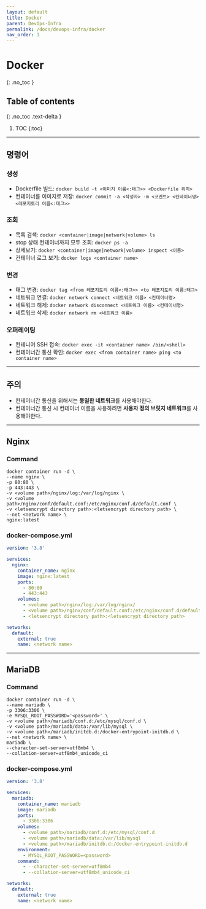 ```yaml
---
layout: default
title: Docker
parent: DevOps·Infra
permalink: /docs/devops-infra/docker
nav_order: 3
---
```


# Docker
{: .no_toc }

## Table of contents
{: .no_toc .text-delta }

1. TOC
{:toc}

---

## 명령어

### 생성
- Dockerfile 빌드: `docker build -t <이미지 이름<:태그>> <Dockerfile 위치>`
- 컨테이너를 이미지로 저장: `docker commit -a <작성자> -m <코멘트> <컨테이너명> <레포지토리 이름<:태그>>`

### 조회
- 목록 검색: `docker <container|image|network|volume> ls`
- stop 상태 컨테이너까지 모두 조회: `docker ps -a`
- 상세보기: `docker <container|image|network|volume> inspect <이름>`
- 컨테이너 로그 보기: `docker logs <container name>`

### 변경
- 태그 변경: `docker tag <from 레포지토리 이름<:태그>> <to 레포지토리 이름:태그>`
- 네트워크 연결: `docker network connect <네트워크 이름> <컨테이너명>`
- 네트워크 해제: `docker network disconnect <네트워크 이름> <컨테이너명>`
- 네트워크 삭제: `docker network rm <네트워크 이름>`

### 오퍼레이팅
- 컨테니어 SSH 접속: `docker exec -it <container name> /bin/<shell>`
- 컨테이너간 통신 확인: `docker exec <from container name> ping <to container name>`

---

## 주의
- 컨테이너간 통신을 위해서는 **동일한 네트워크**를 사용해야한다.
- 컨테이너간 통신 시 컨테이너 이름을 사용하려면 **사용자 정의 브릿지 네트워크**를 사용해야한다.

---

## Nginx

### Command

```
docker container run -d \
--name nginx \
-p 80:80 \
-p 443:443 \
-v <volume path>/nginx/log:/var/log/nginx \
-v <volume path>/nginx/conf/default.conf:/etc/nginx/conf.d/default.conf \
-v <letsencrypt directory path>:<letsencrypt directory path> \
--net <network name> \
nginx:latest
```

### docker-compose.yml

```yml
version: '3.8'

services:
  nginx:
    container_name: nginx
    image: nginx:latest
    ports:
      - 80:80
      - 443:443
    volumes:
      - <volume path>/nginx/log:/var/log/nginx/
      - <volume path>/nginx/conf/default.conf:/etc/nginx/conf.d/default.conf
      - <letsencrypt directory path>:<letsencrypt directory path>

networks:
  default:
    external: true
    name: <network name>
```

---

## MariaDB

### Command

```
docker container run -d \
--name mariadb \
-p 3306:3306 \
-e MYSQL_ROOT_PASSWORD='<password>' \
-v <volume path>/mariadb/conf.d:/etc/mysql/conf.d \
-v <volume path>/mariadb/data:/var/lib/mysql \
-v <volume path>/mariadb/initdb.d:/docker-entrypoint-initdb.d \
--net <network name> \
mariadb \
--character-set-server=utf8mb4 \
--collation-server=utf8mb4_unicode_ci
```

### docker-compose.yml

```yml
version: '3.8'

services:
  mariadb:
    container_name: mariadb
    image: mariadb
    ports:
      - 3306:3306
    volumes:
      - <volume path>/mariadb/conf.d:/etc/mysql/conf.d
      - <volume path>/mariadb/data:/var/lib/mysql
      - <volume path>/mariadb/initdb.d:/docker-entrypoint-initdb.d
    environment:
      - MYSQL_ROOT_PASSWORD=<password>
    command:
      - --character-set-server=utf8mb4
      - --collation-server=utf8mb4_unicode_ci

networks:
  default:
    external: true
    name: <network name>
```